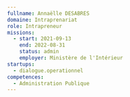 ```yaml
---
fullname: Annaëlle DESABRES
domaine: Intraprenariat
role: Intrapreneur
missions:
  - start: 2021-09-13
    end: 2022-08-31
    status: admin
    employer: Ministère de l'Intérieur
startups:
  - dialogue.operationnel
competences:
  - Administration Publique
---
```

